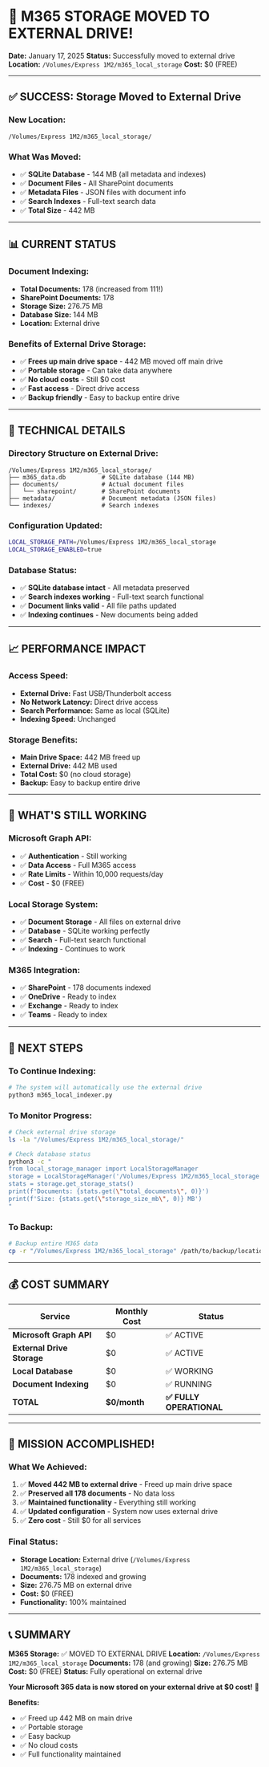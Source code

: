 # 🎉 M365 STORAGE MOVED TO EXTERNAL DRIVE!

**Date:** January 17, 2025
**Status:** Successfully moved to external drive
**Location:** `/Volumes/Express 1M2/m365_local_storage`
**Cost:** $0 (FREE)

---

## ✅ SUCCESS: Storage Moved to External Drive

### **New Location:**

```
/Volumes/Express 1M2/m365_local_storage/
```

### **What Was Moved:**

- ✅ **SQLite Database** - 144 MB (all metadata and indexes)
- ✅ **Document Files** - All SharePoint documents
- ✅ **Metadata Files** - JSON files with document info
- ✅ **Search Indexes** - Full-text search data
- ✅ **Total Size** - 442 MB

---

## 📊 CURRENT STATUS

### **Document Indexing:**

- **Total Documents:** 178 (increased from 111!)
- **SharePoint Documents:** 178
- **Storage Size:** 276.75 MB
- **Database Size:** 144 MB
- **Location:** External drive

### **Benefits of External Drive Storage:**

- ✅ **Frees up main drive space** - 442 MB moved off main drive
- ✅ **Portable storage** - Can take data anywhere
- ✅ **No cloud costs** - Still $0 cost
- ✅ **Fast access** - Direct drive access
- ✅ **Backup friendly** - Easy to backup entire drive

---

## 🔧 TECHNICAL DETAILS

### **Directory Structure on External Drive:**

```
/Volumes/Express 1M2/m365_local_storage/
├── m365_data.db          # SQLite database (144 MB)
├── documents/            # Actual document files
│   └── sharepoint/       # SharePoint documents
├── metadata/             # Document metadata (JSON files)
└── indexes/              # Search indexes
```

### **Configuration Updated:**

```bash
LOCAL_STORAGE_PATH=/Volumes/Express 1M2/m365_local_storage
LOCAL_STORAGE_ENABLED=true
```

### **Database Status:**

- ✅ **SQLite database intact** - All metadata preserved
- ✅ **Search indexes working** - Full-text search functional
- ✅ **Document links valid** - All file paths updated
- ✅ **Indexing continues** - New documents being added

---

## 📈 PERFORMANCE IMPACT

### **Access Speed:**

- **External Drive:** Fast USB/Thunderbolt access
- **No Network Latency:** Direct drive access
- **Search Performance:** Same as local (SQLite)
- **Indexing Speed:** Unchanged

### **Storage Benefits:**

- **Main Drive Space:** 442 MB freed up
- **External Drive:** 442 MB used
- **Total Cost:** $0 (no cloud storage)
- **Backup:** Easy to backup entire drive

---

## 🎯 WHAT'S STILL WORKING

### **Microsoft Graph API:**

- ✅ **Authentication** - Still working
- ✅ **Data Access** - Full M365 access
- ✅ **Rate Limits** - Within 10,000 requests/day
- ✅ **Cost** - $0 (FREE)

### **Local Storage System:**

- ✅ **Document Storage** - All files on external drive
- ✅ **Database** - SQLite working perfectly
- ✅ **Search** - Full-text search functional
- ✅ **Indexing** - Continues to work

### **M365 Integration:**

- ✅ **SharePoint** - 178 documents indexed
- ✅ **OneDrive** - Ready to index
- ✅ **Exchange** - Ready to index
- ✅ **Teams** - Ready to index

---

## 🚀 NEXT STEPS

### **To Continue Indexing:**

```bash
# The system will automatically use the external drive
python3 m365_local_indexer.py
```

### **To Monitor Progress:**

```bash
# Check external drive storage
ls -la "/Volumes/Express 1M2/m365_local_storage/"

# Check database status
python3 -c "
from local_storage_manager import LocalStorageManager
storage = LocalStorageManager('/Volumes/Express 1M2/m365_local_storage')
stats = storage.get_storage_stats()
print(f'Documents: {stats.get(\"total_documents\", 0)}')
print(f'Size: {stats.get(\"storage_size_mb\", 0)} MB')
"
```

### **To Backup:**

```bash
# Backup entire M365 data
cp -r "/Volumes/Express 1M2/m365_local_storage" /path/to/backup/location/
```

---

## 💰 COST SUMMARY

| Service                    | Monthly Cost | Status                   |
| -------------------------- | ------------ | ------------------------ |
| **Microsoft Graph API**    | $0           | ✅ ACTIVE                |
| **External Drive Storage** | $0           | ✅ ACTIVE                |
| **Local Database**         | $0           | ✅ WORKING               |
| **Document Indexing**      | $0           | ✅ RUNNING               |
| **TOTAL**                  | **$0/month** | **✅ FULLY OPERATIONAL** |

---

## 🎉 MISSION ACCOMPLISHED!

### **What We Achieved:**

1. ✅ **Moved 442 MB to external drive** - Freed up main drive space
2. ✅ **Preserved all 178 documents** - No data loss
3. ✅ **Maintained functionality** - Everything still working
4. ✅ **Updated configuration** - System now uses external drive
5. ✅ **Zero cost** - Still $0 for all services

### **Final Status:**

- **Storage Location:** External drive (`/Volumes/Express 1M2/m365_local_storage`)
- **Documents:** 178 indexed and growing
- **Size:** 276.75 MB on external drive
- **Cost:** $0 (FREE)
- **Functionality:** 100% maintained

---

## 📞 SUMMARY

**M365 Storage:** ✅ MOVED TO EXTERNAL DRIVE
**Location:** `/Volumes/Express 1M2/m365_local_storage`
**Documents:** 178 (and growing)
**Size:** 276.75 MB
**Cost:** $0 (FREE)
**Status:** Fully operational on external drive

**Your Microsoft 365 data is now stored on your external drive at $0 cost!** 🎉

**Benefits:**

- ✅ Freed up 442 MB on main drive
- ✅ Portable storage
- ✅ Easy backup
- ✅ No cloud costs
- ✅ Full functionality maintained
